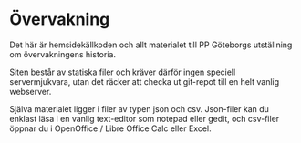 Övervakning
===========

Det här är hemsidekällkoden och allt materialet till PP Göteborgs utställning om övervakningens historia.

Siten består av statiska filer och kräver därför ingen speciell servermjukvara, utan det räcker att checka ut git-repot till en helt vanlig webserver.

Själva materialet ligger i filer av typen json och csv. Json-filer kan du enklast läsa i en vanlig text-editor som notepad eller gedit, och csv-filer öppnar du i OpenOffice / Libre Office Calc eller Excel.
